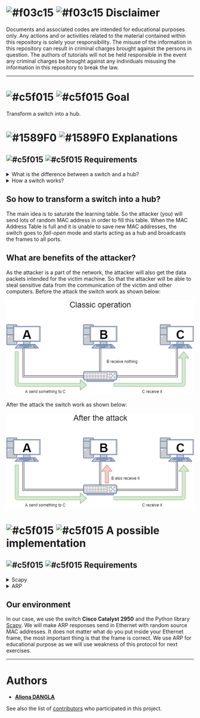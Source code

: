 # ![#f03c15](https://placehold.it/15/f03c15/000000?text=+) ![#f03c15](https://placehold.it/15/f03c15/000000?text=+) Disclaimer
Documents and associated codes are intended for educational purposes only.
Any actions and or activities related to the material contained within this
repository is solely your responsibility. The misuse of the information in
this repository can result in criminal charges brought against the persons in
question. The authors of tutorials will not be held responsible in the event
any criminal charges be brought against any individuals misusing the
information in this repository to break the law.

---

# ![#c5f015](https://placehold.it/15/fcdd16/000000?text=+) ![#c5f015](https://placehold.it/15/fcdd16/000000?text=+) Goal

Transform a switch into a hub.

# ![#1589F0](https://placehold.it/15/1589F0/000000?text=+) ![#1589F0](https://placehold.it/15/1589F0/000000?text=+) Explanations
## ![#c5f015](https://placehold.it/15/c5f015/000000?text=+) ![#c5f015](https://placehold.it/15/c5f015/000000?text=+) Requirements
<details>
<summary>What is the difference between a switch and a hub?</summary>

---
When it receive a frame a hub repeat it on all its ports and a switch will
send it on the port where the destination is, as illustrated below.
#### Example:
![Hub operation](https://github.com/adangla/network_attacks/raw/master/mac_flooding/img/hub.png "Hub operation")

---

![Switch operation](https://github.com/adangla/network_attacks/raw/master/mac_flooding/img/switch.png "Switch operation")

So the next question is how the switch does that?

---
</details>

<details>
<summary>How a switch works?</summary>

---
Compare to the hub, a switch contains a correspondence table between mac
addresses and ports called learning table. When a frame arrive in the
switch,the switch looks at the destination address of the frame, then deducts
the corresponding port in the learning table. And to fill this table, the
switch knows where the frame come from. For remember, an Ethernet frame
contain the source and the destination as shown below. There is more in Ethernet frame, but this is not necessary for this exercise.

| Destination MAC @ | Source MAC @ | Type |
| --- | --- | --- |

The switch have just to take the source and the port where it come from and put both together in the table.

#### Example:
Refer to the previous picture, when **"A"** send a frame to **"B"** with a switch in the architecture. Imagine the switch has its table on the following state :

| MAC | Port |
| --- | --- |
| Mac@ B | Port 2 |
| Mac@ C | Port 3 |

When receiving the frame, it will see that it come from the **port 1** and the frame contain the **mac@ A in source** and **mac@ B in destination**.  The table is update :

| MAC | Port |
| --- | --- |
| Mac@ B | Port 2 |
| Mac@ C | Port 3 |
| Mac@ A | Port 1 |
 
And as the destination is mac@B, **the frame is sent to port 2**

---
</details>

## So how to transform a switch into a hub?
The main idea is to saturate the learning table. So the attacker (you) will send lots of random MAC address in order to fill this table.
When the MAC Address Table is full and it is unable to save new MAC addresses, the switch goes to *fail-open* mode and starts acting as a hub and broadcasts the frames to all ports.

## What are benefits of the attacker?
As the attacker is a part of the network, the attacker will also get the data packets intended for the victim machine. So that the attacker will be able to steal sensitive data from the communication of the victim and other computers.
Before the attack the switch work as shown below:

![Switch conventional use](https://github.com/adangla/network_attacks/raw/master/mac_flooding/img/switch-conventionnal-use.png)

After the attack the switch work as shown below:

![Switch after attack](https://github.com/adangla/network_attacks/raw/master/mac_flooding/img/switch-after-attack.png)

# ![#c5f015](https://placehold.it/15/f963a1/000000?text=+) ![#c5f015](https://placehold.it/15/f963a1/000000?text=+) A possible implementation
## ![#c5f015](https://placehold.it/15/c5f015/000000?text=+) ![#c5f015](https://placehold.it/15/c5f015/000000?text=+) Requirements
<details>
<summary>Scapy</summary>

---
Before starting, some explication about Scapy. Scapy is used via a command-line interactive mode or inside Python scripts.Scapy has its own syntax, so you don’t need to know much Python to get started. As some of Scapy functions dealing with sending traffic, you will need to be able to **run Scapy as root**. You should be able to run it from the terminal (`sudo scapy`), just like we did with Python, and get something that looks like this:

![Start scapy and ls](https://github.com/adangla/network_attacks/raw/master/mac_flooding/img/scapy-lscmd.png "Start scapy and ls")

As you can see, you can run the ls() function to see the fields and default values for any protocol as shown previously in the screenshot for ARP and Ethernet (`ls(ARP)`, `ls(Ether)`). 

**If you have multiple network interfaces on your computer**, you might have to double check which interface Scapy will use by default. Run scapy from the terminal and run the `conf` command. See what interface Scapy will use by default by looking at the `iface` value:
```
conf.iface
```
If the default interface is not the one you will use, you can change the value like this:
```
conf.iface="eth0"
```
*Instead of `eth0`, use the interface you want to be your default*

If you are constantly switching back and forth between interfaces, you can specify the interface to use in argument when you run Scapy commands.

---
</details>

<details>
<summary>ARP</summary>

---
We assume that a computer (A) connected to a computer network wishes to transmit an Ethernet frame to another computer (B).
**It only has the IP address and is placed in the same subnetwork.**

In this case, this computer (A) will hold its transmission and make an ARP request for a level 2 broadcast (Ethernet). 

He will ask "What is the MAC address of this IP address, answer me at this address" to all the elements on the network.
To do this, it will fill the ARP **operation field** with **01 which corresponds to a request (02 being a response)**, the source MAC and source IP field with its MAC and IP, the destination IP field with the IP of the computer where it wants the MAC address and finally the destination MAC which will simply be the broadcast address.

Since this is a broadcast, all computers in the segment will receive the request. By observing its content, they will be able to determine the IP address to which the search relates. The machine that has this IP address will be the only one to respond by sending the sending machine an ARP response such as "I am IP address, my MAC address is MAC address". To send this response to the right computer, it creates an entry in its ARP cache from the data contained in the ARP request it has just received.

The machine that made the ARP request receives the response, updates its ARP cache and can therefore send the message that it had put on hold to the computer concerned.

---
</details>

## Our environment
In our case, we use the switch **Cisco Catalyst 2950** and the Python library [Scapy](https://scapy.net/). We will make ARP responses send in Ethernet with random source MAC addresses. It does not matter what do you put inside your Ethernet frame, the most important thing is that the frame is correct. We use ARP for educational purpose as we will use weakness of this protocol for next exercises.

---

# Authors
* **[Aliona DANGLA](https://github.com/adangla)**

See also the list of [contributors](https://github.com/adangla/network_attacks/contributors) who participated in this project.

